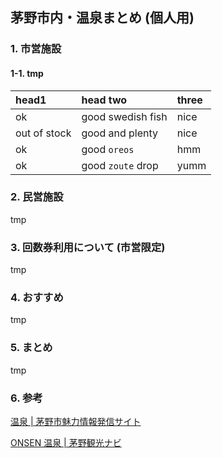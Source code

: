 ## 茅野市内・温泉まとめ (個人用)

### 1. 市営施設

#### 1-1. tmp

| head1        | head two          | three |
|:-------------|:------------------|:------|
| ok           | good swedish fish | nice  |
| out of stock | good and plenty   | nice  |
| ok           | good `oreos`      | hmm   |
| ok           | good `zoute` drop | yumm  |

### 2. 民営施設

tmp

### 3. 回数券利用について (市営限定)

tmp

### 4. おすすめ

tmp

### 5. まとめ

tmp

### 6. 参考

[温泉 | 茅野市魅力情報発信サイト](https://www.city.chino.lg.jp/site/chinomiryoku/list217.html)

[ONSEN 温泉 | 茅野観光ナビ](https://navi.chinotabi.jp/spot/onsen/)
